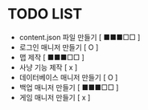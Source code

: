 # TODO LIST

- content.json 파일 만들기 [ ■■■□□ ]
- 로그인 매니저 만들기 [ O ]
- 맵 제작 [  ■■■□□ ]
- 사냥 기능 제작 [ x ]
- 데이터베이스 매니저 만들기 [ O ]
- 백업 매니저 만들기 [  ■■■□□ ]
- 게임 매니저 만들기 [ x ]

